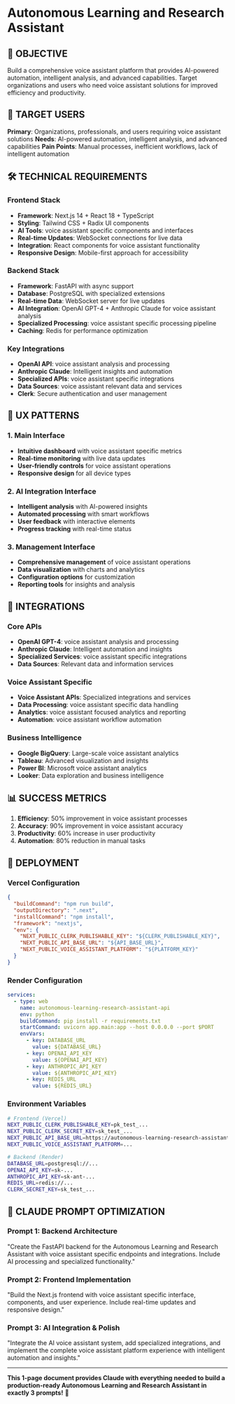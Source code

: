 # Autonomous Learning and Research Assistant

## 🎯 OBJECTIVE
Build a comprehensive voice assistant platform that provides AI-powered automation, intelligent analysis, and advanced capabilities. Target organizations and users who need voice assistant solutions for improved efficiency and productivity.

## 👥 TARGET USERS
**Primary**: Organizations, professionals, and users requiring voice assistant solutions
**Needs**: AI-powered automation, intelligent analysis, and advanced capabilities
**Pain Points**: Manual processes, inefficient workflows, lack of intelligent automation

## 🛠️ TECHNICAL REQUIREMENTS

### Frontend Stack
- **Framework**: Next.js 14 + React 18 + TypeScript
- **Styling**: Tailwind CSS + Radix UI components
- **AI Tools**: voice assistant specific components and interfaces
- **Real-time Updates**: WebSocket connections for live data
- **Integration**: React components for voice assistant functionality
- **Responsive Design**: Mobile-first approach for accessibility

### Backend Stack
- **Framework**: FastAPI with async support
- **Database**: PostgreSQL with specialized extensions
- **Real-time Data**: WebSocket server for live updates
- **AI Integration**: OpenAI GPT-4 + Anthropic Claude for voice assistant analysis
- **Specialized Processing**: voice assistant specific processing pipeline
- **Caching**: Redis for performance optimization

### Key Integrations
- **OpenAI API**: voice assistant analysis and processing
- **Anthropic Claude**: Intelligent insights and automation
- **Specialized APIs**: voice assistant specific integrations
- **Data Sources**: voice assistant relevant data and services
- **Clerk**: Secure authentication and user management

## 🎨 UX PATTERNS

### 1. Main Interface
- **Intuitive dashboard** with voice assistant specific metrics
- **Real-time monitoring** with live data updates
- **User-friendly controls** for voice assistant operations
- **Responsive design** for all device types

### 2. AI Integration Interface
- **Intelligent analysis** with AI-powered insights
- **Automated processing** with smart workflows
- **User feedback** with interactive elements
- **Progress tracking** with real-time status

### 3. Management Interface
- **Comprehensive management** of voice assistant operations
- **Data visualization** with charts and analytics
- **Configuration options** for customization
- **Reporting tools** for insights and analysis

## 🔗 INTEGRATIONS

### Core APIs
- **OpenAI GPT-4**: voice assistant analysis and processing
- **Anthropic Claude**: Intelligent automation and insights
- **Specialized Services**: voice assistant specific integrations
- **Data Sources**: Relevant data and information services

### Voice Assistant Specific
- **Voice Assistant APIs**: Specialized integrations and services
- **Data Processing**: voice assistant specific data handling
- **Analytics**: voice assistant focused analytics and reporting
- **Automation**: voice assistant workflow automation

### Business Intelligence
- **Google BigQuery**: Large-scale voice assistant analytics
- **Tableau**: Advanced visualization and insights
- **Power BI**: Microsoft voice assistant analytics
- **Looker**: Data exploration and business intelligence

## 📊 SUCCESS METRICS
1. **Efficiency**: 50% improvement in voice assistant processes
2. **Accuracy**: 90% improvement in voice assistant accuracy
3. **Productivity**: 60% increase in user productivity
4. **Automation**: 80% reduction in manual tasks

## 🚀 DEPLOYMENT

### Vercel Configuration
```json
{
  "buildCommand": "npm run build",
  "outputDirectory": ".next",
  "installCommand": "npm install",
  "framework": "nextjs",
  "env": {
    "NEXT_PUBLIC_CLERK_PUBLISHABLE_KEY": "${CLERK_PUBLISHABLE_KEY}",
    "NEXT_PUBLIC_API_BASE_URL": "${API_BASE_URL}",
    "NEXT_PUBLIC_VOICE_ASSISTANT_PLATFORM": "${PLATFORM_KEY}"
  }
}
```

### Render Configuration
```yaml
services:
  - type: web
    name: autonomous-learning-research-assistant-api
    env: python
    buildCommand: pip install -r requirements.txt
    startCommand: uvicorn app.main:app --host 0.0.0.0 --port $PORT
    envVars:
      - key: DATABASE_URL
        value: ${DATABASE_URL}
      - key: OPENAI_API_KEY
        value: ${OPENAI_API_KEY}
      - key: ANTHROPIC_API_KEY
        value: ${ANTHROPIC_API_KEY}
      - key: REDIS_URL
        value: ${REDIS_URL}
```

### Environment Variables
```bash
# Frontend (Vercel)
NEXT_PUBLIC_CLERK_PUBLISHABLE_KEY=pk_test_...
NEXT_PUBLIC_CLERK_SECRET_KEY=sk_test_...
NEXT_PUBLIC_API_BASE_URL=https://autonomous-learning-research-assistant-api.onrender.com
NEXT_PUBLIC_VOICE_ASSISTANT_PLATFORM=...

# Backend (Render)
DATABASE_URL=postgresql://...
OPENAI_API_KEY=sk-...
ANTHROPIC_API_KEY=sk-ant-...
REDIS_URL=redis://...
CLERK_SECRET_KEY=sk_test_...
```

## 🎯 CLAUDE PROMPT OPTIMIZATION

### Prompt 1: Backend Architecture
"Create the FastAPI backend for the Autonomous Learning and Research Assistant with voice assistant specific endpoints and integrations. Include AI processing and specialized functionality."

### Prompt 2: Frontend Implementation
"Build the Next.js frontend with voice assistant specific interface, components, and user experience. Include real-time updates and responsive design."

### Prompt 3: AI Integration & Polish
"Integrate the AI voice assistant system, add specialized integrations, and implement the complete voice assistant platform experience with intelligent automation and insights."

---

**This 1-page document provides Claude with everything needed to build a production-ready Autonomous Learning and Research Assistant in exactly 3 prompts!** 🚀
